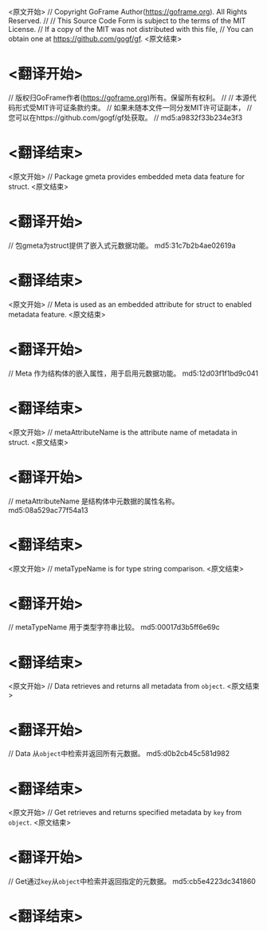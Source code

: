 
<原文开始>
// Copyright GoFrame Author(https://goframe.org). All Rights Reserved.
//
// This Source Code Form is subject to the terms of the MIT License.
// If a copy of the MIT was not distributed with this file,
// You can obtain one at https://github.com/gogf/gf.
<原文结束>

# <翻译开始>
// 版权归GoFrame作者(https://goframe.org)所有。保留所有权利。
//
// 本源代码形式受MIT许可证条款约束。
// 如果未随本文件一同分发MIT许可证副本，
// 您可以在https://github.com/gogf/gf处获取。
// md5:a9832f33b234e3f3
# <翻译结束>


<原文开始>
// Package gmeta provides embedded meta data feature for struct.
<原文结束>

# <翻译开始>
// 包gmeta为struct提供了嵌入式元数据功能。 md5:31c7b2b4ae02619a
# <翻译结束>


<原文开始>
// Meta is used as an embedded attribute for struct to enabled metadata feature.
<原文结束>

# <翻译开始>
// Meta 作为结构体的嵌入属性，用于启用元数据功能。 md5:12d03f1f1bd9c041
# <翻译结束>


<原文开始>
// metaAttributeName is the attribute name of metadata in struct.
<原文结束>

# <翻译开始>
// metaAttributeName 是结构体中元数据的属性名称。 md5:08a529ac77f54a13
# <翻译结束>


<原文开始>
// metaTypeName is for type string comparison.
<原文结束>

# <翻译开始>
// metaTypeName 用于类型字符串比较。 md5:00017d3b5ff6e69c
# <翻译结束>


<原文开始>
// Data retrieves and returns all metadata from `object`.
<原文结束>

# <翻译开始>
// Data 从`object`中检索并返回所有元数据。 md5:d0b2cb45c581d982
# <翻译结束>


<原文开始>
// Get retrieves and returns specified metadata by `key` from `object`.
<原文结束>

# <翻译开始>
// Get通过`key`从`object`中检索并返回指定的元数据。 md5:cb5e4223dc341860
# <翻译结束>

